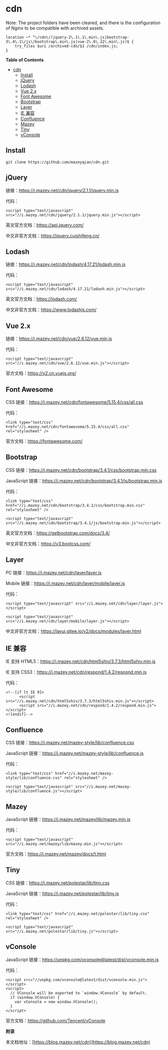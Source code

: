 # cdn

Note: The project folders have been cleared, and there is the configuration of Nginx to be compatible with archived assets.

```
location ~* ^\/cdn\/(jquery-2\.1\.1\.min\.js|bootstrap-3\.4\.1\/js\/bootstrap\.min\.js|vue-2\.6\.12\.min\.js)$ {
    try_files $uri /archived-cdn/$1 /cdn/index.js;
}
```

**Table of Contents**

- [cdn](#cdn)
  - [Install](#install)
  - [jQuery](#jquery)
  - [Lodash](#lodash)
  - [Vue 2.x](#vue-2x)
  - [Font Awesome](#font-awesome)
  - [Bootstrap](#bootstrap)
  - [Layer](#layer)
  - [IE 兼容](#ie-兼容)
  - [Confluence](#confluence)
  - [Mazey](#mazey)
  - [Tiny](#tiny)
  - [vConsole](#vconsole)

## Install

```
git clone https://github.com/mazeyqian/cdn.git
```

<!-- Page - Begin -->

## jQuery

链接：https://i.mazey.net/cdn/jquery/2.1.1/jquery.min.js

代码：

```
<script type="text/javascript" src="//i.mazey.net/cdn/jquery/2.1.1/jquery.min.js"></script>
```

英文官方文档：https://api.jquery.com/

中文非官方文档：https://jquery.cuishifeng.cn/

## Lodash

链接：https://i.mazey.net/cdn/lodash/4.17.21/lodash.min.js

代码：

```
<script type="text/javascript" src="//i.mazey.net/cdn/lodash/4.17.21/lodash.min.js"></script>
```

英文官方文档：https://lodash.com/

中文非官方文档：https://www.lodashjs.com/

## Vue 2.x

链接：https://i.mazey.net/cdn/vue/2.6.12/vue.min.js

代码：

```
<script type="text/javascript" src="//i.mazey.net/cdn/vue/2.6.12/vue.min.js"></script>
```

官方文档：https://v2.cn.vuejs.org/

## Font Awesome

CSS 链接：https://i.mazey.net/cdn/fontawesome/5.15.4/css/all.css

代码：

```
<link type="text/css" href="//i.mazey.net/cdn/fontawesome/5.15.4/css/all.css" rel="stylesheet" />
```

官方文档：https://fontawesome.com/

## Bootstrap

CSS 链接：https://i.mazey.net/cdn/bootstrap/3.4.1/css/bootstrap.min.css

JavaScript 链接：https://i.mazey.net/cdn/bootstrap/3.4.1/js/bootstrap.min.js

代码：

```
<link type="text/css" href="//i.mazey.net/cdn/bootstrap/3.4.1/css/bootstrap.min.css" rel="stylesheet" />

<script type="text/javascript" src="//i.mazey.net/cdn/bootstrap/3.4.1/js/bootstrap.min.js"></script>
```

英文官方文档：https://getbootstrap.com/docs/3.4/

中文非官方文档：https://v3.bootcss.com/

## Layer

PC 链接：https://i.mazey.net/cdn/layer/layer.js

Mobile 链接：https://i.mazey.net/cdn/layer/mobile/layer.js

代码：

```
<script type="text/javascript" src="//i.mazey.net/cdn/layer/layer.js"></script>

<script type="text/javascript" src="//i.mazey.net/cdn/layer/mobile/layer.js"></script>
```

中文非官方文档：https://layui.gitee.io/v2/docs/modules/layer.html

## IE 兼容

IE 支持 HTML5：https://i.mazey.net/cdn/html5shiv/3.7.3/html5shiv.min.js

IE 支持 CSS3：https://i.mazey.net/cdn/respond/1.4.2/respond.min.js

代码：

```
<!--[if lt IE 9]>
      <script src="//i.mazey.net/cdn/html5shiv/3.7.3/html5shiv.min.js"></script>
      <script src="//i.mazey.net/cdn/respond/1.4.2/respond.min.js"></script>
<![endif]-->
```

## Confluence

CSS 链接：https://i.mazey.net/mazey-style/lib/confluence.css

JavaScript 链接：https://i.mazey.net/mazey-style/lib/confluence.js

代码：

```
<link type="text/css" href="//i.mazey.net/mazey-style/lib/confluence.css" rel="stylesheet" />

<script type="text/javascript" src="//i.mazey.net/mazey-style/lib/confluence.js"></script>
```

## Mazey

JavaScript 链接：https://i.mazey.net/mazey/lib/mazey.min.js

代码：

```
<script type="text/javascript" src="//i.mazey.net/mazey/lib/mazey.min.js"></script>
```

官方文档：https://i.mazey.net/mazey/docs/t.html

## Tiny

CSS 链接：https://i.mazey.net/polestar/lib/tiny.css

JavaScript 链接：https://i.mazey.net/polestar/lib/tiny.js

代码：

```
<link type="text/css" href="//i.mazey.net/polestar/lib/tiny.css" rel="stylesheet" />

<script type="text/javascript" src="//i.mazey.net/polestar/lib/tiny.js"></script>
```

## vConsole

JavaScript 链接：https://unpkg.com/vconsole@latest/dist/vconsole.min.js

代码：

```
<script src="//unpkg.com/vconsole@latest/dist/vconsole.min.js"></script>
<script>
  // VConsole will be exported to `window.VConsole` by default.
  if (window.VConsole) {
    var vConsole = new window.VConsole();
  }
</script>
```

官方文档：https://github.com/Tencent/vConsole

**附录**

本文档地址：[https://blog.mazey.net/cdn](https://blog.mazey.net/cdn)

<!-- Page - End -->
